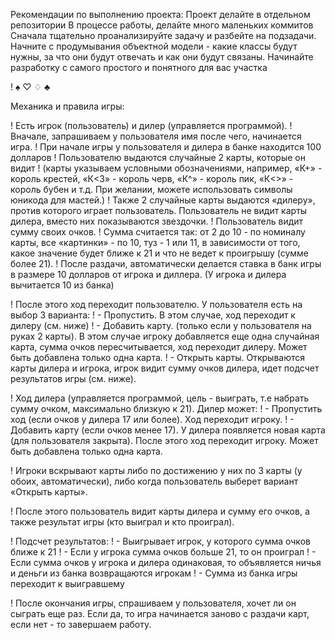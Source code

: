 Рекомендации по выполнению проекта:
Проект делайте в отдельном репозитории
В процессе работы, делайте много маленьких коммитов
Сначала тщательно проанализируйте задачу и разбейте на подзадачи.
Начните с продумывания объектной модели - какие классы будут нужны, за что они будут отвечать и как они будут связаны.
Начинайте разработку с самого простого и понятного для вас участка
 

!         ♠ ♡ ♢ ♣
 
Механика и правила игры:

!        Есть игрок (пользователь) и дилер (управляется программой).
!        Вначале, запрашиваем у пользователя имя после чего, начинается игра.
!        При начале игры у пользователя и дилера в банке находится 100 долларов
!        Пользователю выдаются случайные 2 карты, которые он видит 
!        (карты указываем условными обозначениями, например, «К+» - король крестей, «К<3» - король черв, «К^» - король пик, «К<>» - король бубен и т.д. При желании, можете использовать символы юникода для мастей.)
!        Также 2 случайные карты выдаются «дилеру», против которого играет пользователь. Пользователь не видит карты дилера, вместо них показываются звездочки.
!        Пользователь видит сумму своих очков. 
!        Сумма считается так: от 2 до 10 - по номиналу карты, все «картинки» - по 10, туз - 1 или 11, в зависимости от того, какое значение будет ближе к 21 и что не ведет к проигрышу (сумме более 21).
!        После раздачи, автоматически делается ставка в банк игры в размере 10 долларов от игрока и диллера. (У игрока и дилера вычитается 10 из банка)



!         После этого ход переходит пользователю. У пользователя есть на выбор 3 варианта:
!                     - Пропустить. В этом случае, ход переходит к дилеру (см. ниже)
!                     - Добавить карту. (только если у пользователя на руках 2 карты). В этом случае игроку добавляется еще одна случайная карта, сумма очков пересчитывается, ход переходит дилеру. Может быть добавлена только одна карта. 
!                     - Открыть карты. Открываются карты дилера и игрока, игрок видит сумму очков дилера, идет подсчет результатов игры (см. ниже).

!         Ход дилера (управляется программой, цель - выиграть, т.е набрать сумму очком, максимально близкую к 21). Дилер может:
!                     - Пропустить ход (если очков у дилера 17 или более). Ход переходит игроку. 
!                     - Добавить карту (если очков менее 17). У дилера появляется новая карта (для пользователя закрыта). После этого ход переходит игроку. Может быть добавлена только одна карта.

!          Игроки вскрывают карты либо по достижению у них по 3 карты (у обоих, автоматически), либо когда пользователь выберет вариант «Открыть карты». 

!          После этого пользователь видит карты дилера и сумму его очков, а также результат игры (кто выиграл и кто проиграл).

!        Подсчет результатов:
!                     - Выигрывает игрок, у которого сумма очков ближе к 21
!                     - Если у игрока сумма очков больше 21, то он проиграл
!                     - Если сумма очков у игрока и дилера одинаковая, то объявляется ничья и деньги из банка возвращаются игрокам
!                     - Сумма из банка игры переходит к выигравшему

!        После окончания игры, спрашиваем у пользователя, хочет ли он сыграть еще раз. Если да, то игра начинается заново с раздачи карт, если нет - то завершаем работу.

